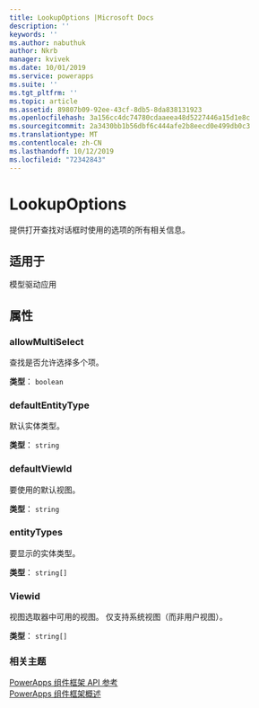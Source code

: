 ```yaml
---
title: LookupOptions |Microsoft Docs
description: ''
keywords: ''
ms.author: nabuthuk
author: Nkrb
manager: kvivek
ms.date: 10/01/2019
ms.service: powerapps
ms.suite: ''
ms.tgt_pltfrm: ''
ms.topic: article
ms.assetid: 89807b09-92ee-43cf-8db5-8da838131923
ms.openlocfilehash: 3a156cc4dc74780cdaaeea48d5227446a15d1e8c
ms.sourcegitcommit: 2a3430bb1b56dbf6c444afe2b8eecd0e499db0c3
ms.translationtype: MT
ms.contentlocale: zh-CN
ms.lasthandoff: 10/12/2019
ms.locfileid: "72342843"
---
```

# <a name="lookupoptions"></a>LookupOptions

提供打开查找对话框时使用的选项的所有相关信息。

## <a name="available-for"></a>适用于 

模型驱动应用

## <a name="properties"></a>属性

### <a name="allowmultiselect"></a>allowMultiSelect

查找是否允许选择多个项。

**类型**： `boolean`

### <a name="defaultentitytype"></a>defaultEntityType

默认实体类型。

**类型**： `string`

### <a name="defaultviewid"></a>defaultViewId

要使用的默认视图。

**类型**： `string`

### <a name="entitytypes"></a>entityTypes

要显示的实体类型。

**类型**： `string[]`

### <a name="viewids"></a>Viewid

视图选取器中可用的视图。 仅支持系统视图（而非用户视图）。

**类型**： `string[]`


### <a name="related-topics"></a>相关主题

[PowerApps 组件框架 API 参考](../reference/index.md)<br/>
[PowerApps 组件框架概述](../overview.md)
